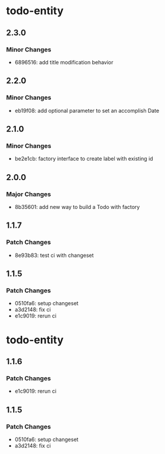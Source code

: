 # todo-entity

## 2.3.0

### Minor Changes

- 6896516: add title modification behavior

## 2.2.0

### Minor Changes

- eb19f08: add optional parameter to set an accomplish Date

## 2.1.0

### Minor Changes

- be2e1cb: factory interface to create label with existing id

## 2.0.0

### Major Changes

- 8b35601: add new way to build a Todo with factory

## 1.1.7

### Patch Changes

- 8e93b83: test ci with changeset

## 1.1.5

### Patch Changes

- 0510fa6: setup changeset
- a3d2148: fix ci
- e1c9019: rerun ci

# todo-entity

## 1.1.6

### Patch Changes

- e1c9019: rerun ci

## 1.1.5

### Patch Changes

- 0510fa6: setup changeset
- a3d2148: fix ci
